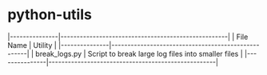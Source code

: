 # python-utils

|---------------|----------------------------------------------------|
| File Name     | Utility                                            |
|---------------|----------------------------------------------------|
| break_logs.py | Script to break large log files into smaller files |
|---------------|----------------------------------------------------|

